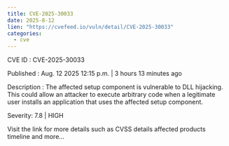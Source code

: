 ```yaml
--- 
title: CVE-2025-30033
date: 2025-8-12
lien: "https://cvefeed.io/vuln/detail/CVE-2025-30033"
categories:
  - cve
---
```


CVE ID : CVE-2025-30033

Published :  Aug. 12
2025
12:15 p.m. | 3 hours
13 minutes ago

Description : The affected setup component is vulnerable to DLL hijacking. This could allow an attacker to execute arbitrary code when a legitimate user installs an application that uses the affected setup component.

Severity: 7.8 | HIGH

Visit the link for more details
such as CVSS details
affected products
timeline
and more...
